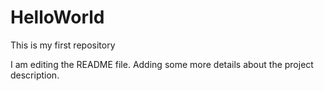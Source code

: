 # HelloWorld
This is my first repository

I am editing the README file. Adding some more details about the project description.

